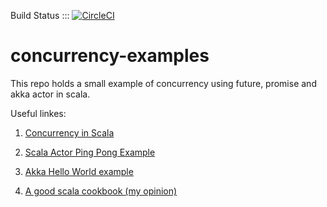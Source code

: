 Build Status ::: [![CircleCI](https://circleci.com/gh/kaaquist/concurrency-example.svg?style=svg)](https://circleci.com/gh/kaaquist/concurrency-example)

concurrency-examples
======================

This repo holds a small example of concurrency using future, promise and akka actor in scala. 

Useful linkes: 

1) [Concurrency in Scala](https://twitter.github.io/scala_school/concurrency.html)

2) [Scala Actor Ping Pong Example](http://www.scala-lang.org/old/node/242)

3) [Akka Hello World example](http://alvinalexander.com/scala/simple-scala-akka-actor-examples-hello-world-actors)

4) [A good scala cookbook (my opinion)](http://shop.oreilly.com/product/0636920026914.do)
